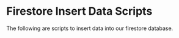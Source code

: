 # Firestore Insert Data Scripts

The following are scripts to insert data into our firestore database.
